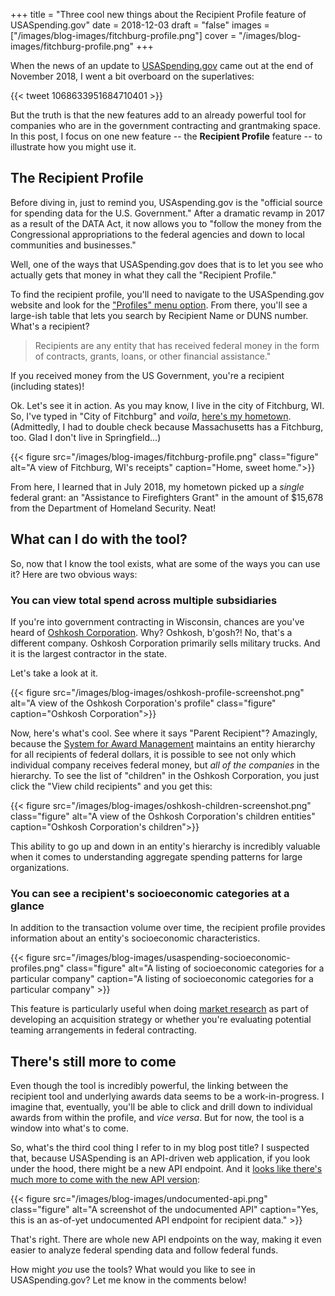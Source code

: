 +++
title = "Three cool new things about the Recipient Profile feature of USASpending.gov"
date = 2018-12-03
draft = "false"
images = ["/images/blog-images/fitchburg-profile.png"]
cover = "/images/blog-images/fitchburg-profile.png"
+++

When the news of an update to [USASpending.gov](https://usaspending.gov) came out at the end of November 2018, I went a bit overboard on the superlatives:

<!--more-->

{{< tweet 1068633951684710401 >}}

But the truth is that the new features add to an already powerful tool for companies who are in the government contracting and grantmaking space. In this post, I focus on one new feature -- the **Recipient Profile** feature -- to illustrate how you might use it.

## The Recipient Profile

Before diving in, just to remind you, USAspending.gov is the "official source for spending data for the U.S. Government." After a dramatic revamp in 2017 as a result of the DATA Act, it now allows you to "follow the money from the Congressional appropriations to the federal agencies and down to local communities and businesses."

Well, one of the ways that USASpending.gov does that is to let you see who actually gets that money in what they call the "Recipient Profile."

To find the recipient profile, you'll need to navigate to the USASpending.gov website and look for the ["Profiles" menu option](https://www.usaspending.gov/#/recipient). From there, you'll see a large-ish table that lets you search by Recipient Name or DUNS number. What's a recipient?

> Recipients are any entity that has received federal money in the form of contracts, grants, loans, or other financial assistance."

If you received money from the US Government, you're a recipient (including states)!

Ok. Let's see it in action. As you may know, I live in the city of Fitchburg, WI. So, I've typed in "City of Fitchburg" and _voila_, [here's my hometown](https://www.usaspending.gov/#/recipient/d31faaaa-ac82-ca1a-59f6-8e8e48665195-P). (Admittedly, I had to double check because Massachusetts has a Fitchburg, too. Glad I don't live in Springfield...)

{{< figure src="/images/blog-images/fitchburg-profile.png" class="figure" alt="A view of Fitchburg, WI's receipts" caption="Home, sweet home.">}}

From here, I learned that in July 2018, my hometown picked up a _single_ federal grant: an "Assistance to Firefighters Grant" in the amount of $15,678 from the Department of Homeland Security. Neat!

## What can I do with the tool?

So, now that I know the tool exists, what are some of the ways you can use it? Here are two obvious ways:

### You can view total spend across multiple subsidiaries

If you're into government contracting in Wisconsin, chances are you've heard of [Oshkosh Corporation](https://www.usaspending.gov/#/recipient/d9fe644d-d231-ccfe-f705-66f86c48f5f6-P). Why? Oshkosh, b'gosh?! No, that's a different company. Oshkosh Corporation primarily sells military trucks. And it is the largest contractor in the state.

Let's take a look at it.

{{< figure src="/images/blog-images/oshkosh-profile-screenshot.png" alt="A view of the Oshkosh Corporation's profile" class="figure" caption="Oshkosh Corporation">}}

Now, here's what's cool. See where it says "Parent Recipient"? Amazingly, because the [System for Award Management](https://sam.gov) maintains an entity hierarchy for all recipients of federal dollars, it is possible to see not only which individual company receives federal money, but _all of the companies_ in the hierarchy. To see the list of "children" in the Oshkosh Corporation, you just click the "View child recipients" and you get this:

{{< figure src="/images/blog-images/oshkosh-children-screenshot.png" class="figure" alt="A view of the Oshkosh Corporation's children entities" caption="Oshkosh Corporation's children">}}

This ability to go up and down in an entity's hierarchy is incredibly valuable when it comes to understanding aggregate spending patterns for large organizations.

### You can see a recipient's socioeconomic categories at a glance

In addition to the transaction volume over time, the recipient profile provides information about an entity's socioeconomic characteristics.

{{< figure src="/images/blog-images/usaspending-socioeconomic-profiles.png" class="figure" alt="A listing of socioeconomic categories for a particular company" caption="A listing of socioeconomic categories for a particular company" >}}

This feature is particularly useful when doing [market research](/blog/pricing-market-research/) as part of developing an acquisition strategy or whether you're evaluating potential teaming arrangements in federal contracting.

## There's still more to come

Even though the tool is incredibly powerful, the linking between the recipient tool and underlying awards data seems to be a work-in-progress. I imagine that, eventually, you'll be able to click and drill down to individual awards from within the profile, and _vice versa_. But for now, the tool is a window into what's to come.

So, what's the third cool thing I refer to in my blog post title? I suspected that, because USASpending is an API-driven web application, if you look under the hood, there might be a new API endpoint. And it [looks like there's much more to come with the new API version](https://api.usaspending.gov/api/v2/recipient/duns/d9fe644d-d231-ccfe-f705-66f86c48f5f6-P/?year=all):

{{< figure src="/images/blog-images/undocumented-api.png" class="figure" alt="A screenshot of the undocumented API" caption="Yes, this is an as-of-yet undocumented API endpoint for recipient data." >}}

That's right. There are whole new API endpoints on the way, making it even easier to analyze federal spending data and follow federal funds.

How might *you* use the tools? What would you like to see in USASpending.gov? Let me know in the comments below!
